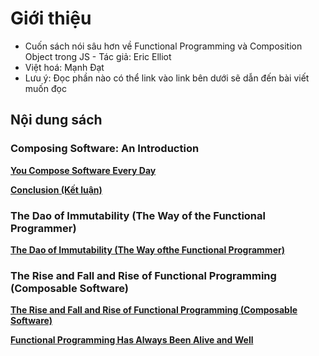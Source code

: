 # Giới thiệu

- Cuốn sách nói sâu hơn về Functional Programming và Composition Object trong JS - Tác giả: Eric Elliot
- Việt hoá: Mạnh Đạt
- Lưu ý: Đọc phần nào có thể link vào link bên dưới sẽ dẫn đến bài viết muốn đọc

## Nội dung sách

### Composing Software: An Introduction

[**You Compose Software Every Day**](https://github.com/rubysky17/Composing_Function/blob/main/Composing-Software-An-Introduction/You-Compose-software-Every-Day.md)

[**Conclusion (Kết luận)**](https://github.com/rubysky17/Composing_Function/blob/main/Composing-Software-An-Introduction/Conclusion.md)

### The Dao of Immutability (The Way of the Functional Programmer)

[**The Dao of Immutability (The Way ofthe Functional Programmer)**](https://github.com/rubysky17/Composing_Function/blob/main/The-Dao-of-Immutability/index.md)

### The Rise and Fall and Rise of Functional Programming (Composable Software)

[**The Rise and Fall and Rise of Functional Programming (Composable Software)**](https://github.com/rubysky17/Composing_Function/blob/main/The-rise-and-fall-and-rise-of-functional-proggramming/index.md)

[**Functional Programming Has Always Been Alive and Well**](https://github.com/rubysky17/Composing_Function/blob/main/Functional-Programming-Has-always-been-alive-and-well/index.md)
